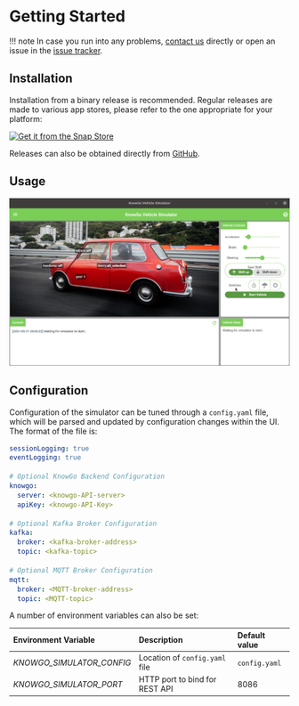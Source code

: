 # Getting Started

!!! note
    In case you run into any problems, [contact us][contact] directly
    or open an issue in the [issue tracker][tracker].

[contact]: mailto:labs@adaptant.io
[tracker]: https://github.com/knowgoio/knowgo-vehicle-simulator/issues

## Installation

Installation from a binary release is recommended. Regular releases are
made to various app stores, please refer to the one appropriate for
your platform:

[![Get it from the Snap Store](https://snapcraft.io/static/images/badges/en/snap-store-black.svg)](https://snapcraft.io/knowgo-vehicle-simulator)

Releases can also be obtained directly from [GitHub][releases].

[releases]: https://github.com/knowgoio/knowgo-vehicle-simulator/releases

## Usage

![Usage Example](images/usage-example.gif)

## Configuration

Configuration of the simulator can be tuned through a `config.yaml` file,
which will be parsed and updated by configuration changes within the UI.
The format of the file is:

```yaml
sessionLogging: true
eventLogging: true

# Optional KnowGo Backend Configuration
knowgo:
  server: <knowgo-API-server>
  apiKey: <knowgo-API-Key>

# Optional Kafka Broker Configuration
kafka:
  broker: <kafka-broker-address>
  topic: <kafka-topic>

# Optional MQTT Broker Configuration
mqtt:
  broker: <MQTT-broker-address>
  topic: <MQTT-topic>
```

A number of environment variables can also be set:

Environment Variable | Description | Default value
:-------------------|:-----------|:-------------
*KNOWGO_SIMULATOR_CONFIG* | Location of `config.yaml` file | `config.yaml`
*KNOWGO_SIMULATOR_PORT* | HTTP port to bind for REST API | 8086
